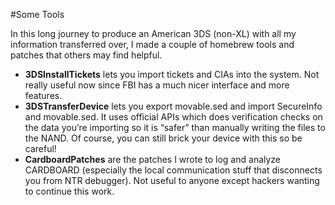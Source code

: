 #Some Tools

In this long journey to produce an American 3DS (non-XL) with all my information transferred over, I made a couple of homebrew tools and patches that others may find helpful.

* **3DSInstallTickets** lets you import tickets and CIAs into the system. Not really useful now since FBI has a much nicer interface and more features.
* **3DSTransferDevice** lets you export movable.sed and import SecureInfo and movable.sed. It uses official APIs which does verification checks on the data you’re importing so it is “safer” than manually writing the files to the NAND. Of course, you can still brick your device with this so be careful!
* **CardboardPatches** are the patches I wrote to log and analyze CARDBOARD (especially the local communication stuff that disconnects you from NTR debugger). Not useful to anyone except hackers wanting to continue this work.
